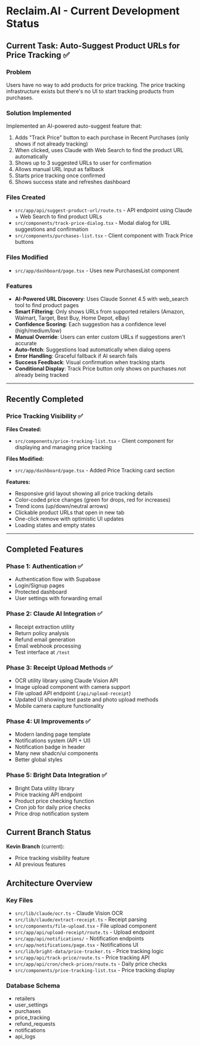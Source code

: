 # Reclaim.AI - Current Development Status

## Current Task: Auto-Suggest Product URLs for Price Tracking ✅

### Problem
Users have no way to add products for price tracking. The price tracking infrastructure exists but there's no UI to start tracking products from purchases.

### Solution Implemented

Implemented an AI-powered auto-suggest feature that:
1. Adds "Track Price" button to each purchase in Recent Purchases (only shows if not already tracking)
2. When clicked, uses Claude with Web Search to find the product URL automatically
3. Shows up to 3 suggested URLs to user for confirmation
4. Allows manual URL input as fallback
5. Starts price tracking once confirmed
6. Shows success state and refreshes dashboard

### Files Created

- `src/app/api/suggest-product-url/route.ts` - API endpoint using Claude + Web Search to find product URLs
- `src/components/track-price-dialog.tsx` - Modal dialog for URL suggestions and confirmation
- `src/components/purchases-list.tsx` - Client component with Track Price buttons

### Files Modified

- `src/app/dashboard/page.tsx` - Uses new PurchasesList component

### Features

- **AI-Powered URL Discovery**: Uses Claude Sonnet 4.5 with web_search tool to find product pages
- **Smart Filtering**: Only shows URLs from supported retailers (Amazon, Walmart, Target, Best Buy, Home Depot, eBay)
- **Confidence Scoring**: Each suggestion has a confidence level (high/medium/low)
- **Manual Override**: Users can enter custom URLs if suggestions aren't accurate
- **Auto-fetch**: Suggestions load automatically when dialog opens
- **Error Handling**: Graceful fallback if AI search fails
- **Success Feedback**: Visual confirmation when tracking starts
- **Conditional Display**: Track Price button only shows on purchases not already being tracked

---

## Recently Completed

### Price Tracking Visibility ✅

**Files Created:**
- `src/components/price-tracking-list.tsx` - Client component for displaying and managing price tracking

**Files Modified:**
- `src/app/dashboard/page.tsx` - Added Price Tracking card section

**Features:**
- Responsive grid layout showing all price tracking details
- Color-coded price changes (green for drops, red for increases)
- Trend icons (up/down/neutral arrows)
- Clickable product URLs that open in new tab
- One-click remove with optimistic UI updates
- Loading states and empty states

---

## Completed Features

### Phase 1: Authentication ✅
- Authentication flow with Supabase
- Login/Signup pages
- Protected dashboard
- User settings with forwarding email

### Phase 2: Claude AI Integration ✅
- Receipt extraction utility
- Return policy analysis
- Refund email generation
- Email webhook processing
- Test interface at `/test`

### Phase 3: Receipt Upload Methods ✅
- OCR utility library using Claude Vision API
- Image upload component with camera support
- File upload API endpoint (`/api/upload-receipt`)
- Updated UI showing text paste and photo upload methods
- Mobile camera capture functionality

### Phase 4: UI Improvements ✅
- Modern landing page template
- Notifications system (API + UI)
- Notification badge in header
- Many new shadcn/ui components
- Better global styles

### Phase 5: Bright Data Integration ✅
- Bright Data utility library
- Price tracking API endpoint
- Product price checking function
- Cron job for daily price checks
- Price drop notification system

## Current Branch Status

**Kevin Branch** (current):
- Price tracking visibility feature
- All previous features

## Architecture Overview

### Key Files
- `src/lib/claude/ocr.ts` - Claude Vision OCR
- `src/lib/claude/extract-receipt.ts` - Receipt parsing
- `src/components/file-upload.tsx` - File upload component
- `src/app/api/upload-receipt/route.ts` - Upload endpoint
- `src/app/api/notifications/` - Notification endpoints
- `src/app/notifications/page.tsx` - Notifications UI
- `src/lib/bright-data/price-tracker.ts` - Price tracking logic
- `src/app/api/track-price/route.ts` - Price tracking API
- `src/app/api/cron/check-prices/route.ts` - Daily price checks
- `src/components/price-tracking-list.tsx` - Price tracking display

### Database Schema
- retailers
- user_settings
- purchases
- price_tracking
- refund_requests
- notifications
- api_logs
